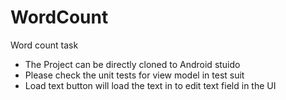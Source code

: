 # WordCount
Word count task

- The Project can be directly cloned to Android stuido
- Please check the unit tests for view model in test suit
- Load text button will load the text in to edit text field in the UI 
